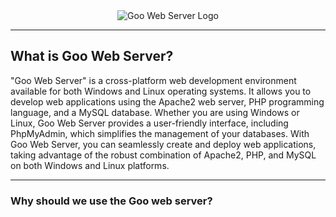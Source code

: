 <div align="center">
  <img src="https://github.com/nisayrdglll/denemee/assets/115365248/17d980b2-b2ad-49b9-84d3-133ffaf6c0d1" alt="Goo Web Server Logo">
  <hr>
</div>
<h2>What is Goo Web Server? </h2>
<p>
  "Goo Web Server" is a cross-platform web development environment available for both Windows and Linux operating systems. It allows you to develop web applications using the Apache2 web server, PHP programming language, and a MySQL database. Whether you are using Windows or Linux, Goo Web Server provides a user-friendly interface, including PhpMyAdmin, which simplifies the management of your databases. With Goo Web Server, you can seamlessly create and deploy web applications, taking advantage of the robust combination of Apache2, PHP, and MySQL on both Windows and Linux platforms.
</p>

<hr>
<h3>Why should we use the Goo web server?</h3>
